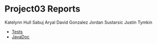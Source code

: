 # Project03 Reports

Katelynn Hull
Sabuj Aryal
David Gonzalez
Jordan Sustarsic
Justin Tymkin

* [Tests](./reports/tests/test/)
* [JavaDoc](./docs/javadoc/)
